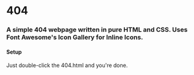 # 404
### A simple 404 webpage written in pure HTML and CSS. Uses Font Awesome's Icon Gallery for Inline Icons.

#### Setup
Just double-click the 404.html and you're done.
